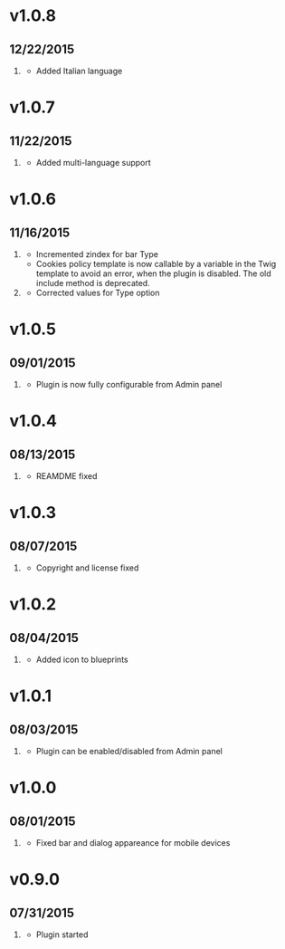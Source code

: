 # v1.0.8
## 12/22/2015

1. [](#new)
    * Added Italian language

# v1.0.7
## 11/22/2015

1. [](#new)
    * Added multi-language support

# v1.0.6
## 11/16/2015

1. [](#improved)
    * Incremented zindex for bar Type
    * Cookies policy template is now callable by a variable in the Twig template to avoid an error, when the plugin is disabled. The old include method is deprecated.
2. [](#bugfix)
    * Corrected values for Type option

# v1.0.5
## 09/01/2015

1. [](#improved)
    * Plugin is now fully configurable from Admin panel

# v1.0.4
## 08/13/2015

1. [](#bugfix)
    * REAMDME fixed

# v1.0.3
## 08/07/2015

1. [](#bugfix)
    * Copyright and license fixed

# v1.0.2
## 08/04/2015

1. [](#improved)
    * Added icon to blueprints

# v1.0.1
## 08/03/2015

1. [](#improved)
    * Plugin can be enabled/disabled from Admin panel

# v1.0.0
## 08/01/2015

1. [](#bugfix)
    * Fixed bar and dialog appareance for mobile devices

# v0.9.0
## 07/31/2015

1. [](#new)
    * Plugin started

